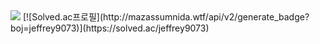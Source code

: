  <img src="https://img.shields.io/badge/Spring-6DB33F?style=flat&logo=Spring&logoColor=white"/>
[![Solved.ac프로필](http://mazassumnida.wtf/api/v2/generate_badge?boj=jeffrey9073)](https://solved.ac/jeffrey9073)
